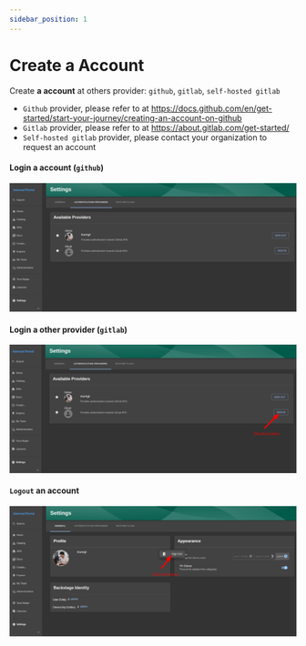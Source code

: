 ```yaml
---
sidebar_position: 1
---
```


# Create a Account

Create **a account** at others provider: `github`, `gitlab`, `self-hosted gitlab`

- `Github` provider, please refer to at https://docs.github.com/en/get-started/start-your-journey/creating-an-account-on-github
- `Gitlab` provider, please refer to at https://about.gitlab.com/get-started/
- `Self-hosted gitlab` provider, please contact your organization to request an account

#### Login a account (`github`)
![](./media/idp-authn-github-provider.png)

#### Login a other provider (`gitlab`)
![](./media/idp-authn-gitlab-provider.png)

#### `Logout` an account

![](./media/idp-authn-logout.png)


